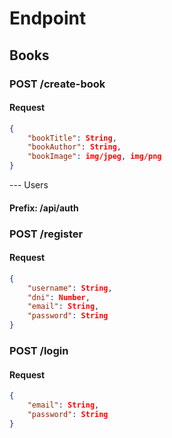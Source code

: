 # Endpoint

## Books

### POST /create-book

#### Request

```json
{
    "bookTitle": String,
    "bookAuthor": String,
    "bookImage": img/jpeg, img/png
}
```

--- Users

#### Prefix: /api/auth

### POST /register

#### Request

```json
{
    "username": String,
    "dni": Number,
    "email": String,
    "password": String
}
```

### POST /login

#### Request

```json
{
    "email": String,
    "password": String
}
```
